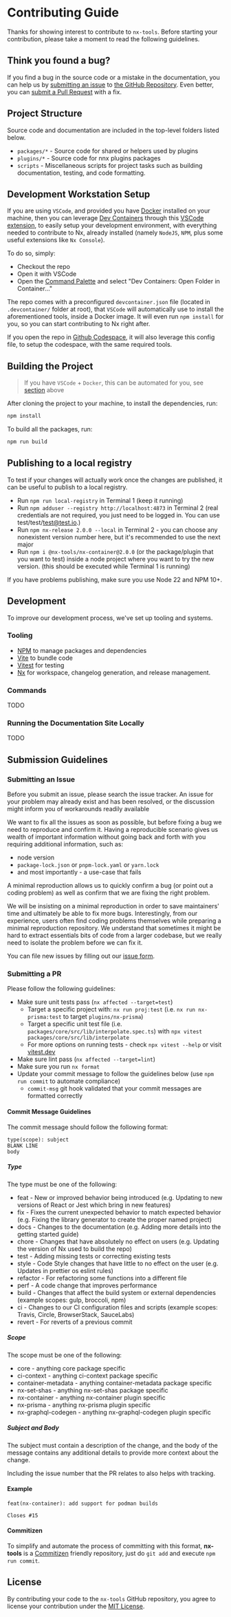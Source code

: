 # Contributing Guide

Thanks for showing interest to contribute to `nx-tools`. Before starting your contribution, please take a moment to read the following guidelines.

## Think you found a bug?

If you find a bug in the source code or a mistake in the documentation, you can help us by
[submitting an issue](https://github.com/gperdomor/nx-tools/blob/main/CONTRIBUTING.md#submit-issue)
to [the GitHub Repository](https://github.com/gperdomor/nx-tools). Even better, you can
[submit a Pull Request](https://github.com/gperdomor/nx-tools/blob/main/CONTRIBUTING.md#submit-pr) with a fix.

## Project Structure

Source code and documentation are included in the top-level folders listed below.

<!-- - `apps/website` - Source code for website and documentation. -->

- `packages/*` - Source code for shared or helpers used by plugins
- `plugins/*` - Source code for nnx plugins packages
- `scripts` - Miscellaneous scripts for project tasks such as building documentation, testing, and code formatting.

## Development Workstation Setup

If you are using `VSCode`, and provided you have [Docker](https://docker.com) installed on your machine, then you can leverage [Dev Containers](https://containers.dev) through this [VSCode extension](https://marketplace.visualstudio.com/items?itemName=ms-vscode-remote.remote-containers), to easily setup your development environment, with everything needed to contribute to Nx, already installed (namely `NodeJS`, `NPM`, plus some useful extensions like `Nx Console`).

To do so, simply:

- Checkout the repo
- Open it with VSCode
- Open the [Command Palette](https://code.visualstudio.com/docs/getstarted/userinterface#_command-palette) and select "Dev Containers: Open Folder in Container..."

The repo comes with a preconfigured `devcontainer.json` file (located in `.devcontainer/` folder at root), that `VSCode` will automatically use to install the aforementioned tools, inside a Docker image. It will even run `npm install` for you, so you can start contributing to Nx right after.

If you open the repo in [Github Codespace](https://github.com/features/codespaces), it will also leverage this config file, to setup the codespace, with the same required tools.

## Building the Project

> If you have `VSCode` + `Docker`, this can be automated for you, see [section](#development-workstation-setup) above

After cloning the project to your machine, to install the dependencies, run:

```bash
npm install
```

To build all the packages, run:

```bash
npm run build
```

## Publishing to a local registry

To test if your changes will actually work once the changes are published, it can be useful to publish to a local registry.

- Run `npm run local-registry` in Terminal 1 (keep it running)
- Run `npm adduser --registry http://localhost:4873` in Terminal 2 (real credentials are not required, you just need to be logged in. You can use test/test/test@test.io.)
- Run `npm nx-release 2.0.0 --local` in Terminal 2 - you can choose any nonexistent version number here, but it's recommended to use the next major
- Run `npm i @nx-tools/nx-container@2.0.0` (or the package/plugin that you want to test) inside a node project where you want to try the new version. (this should be executed while Terminal 1 is running)

If you have problems publishing, make sure you use Node 22 and NPM 10+.

## Development

To improve our development process, we've set up tooling and systems.

### Tooling

- [NPM](https://www.npmjs.com/) to manage packages and dependencies
- [Vite](https://vite.dev/) to bundle code
- [Vitest](https://vitest.dev/) for testing
- [Nx](https://nx.dev) for workspace, changelog generation, and release management.

### Commands

TODO

### Running the Documentation Site Locally

TODO

<!-- ### PR Preview

When submitting a PR, this repo will automatically generate a preview of the `website` application based on the contents
of your pull request.

Once the preview site is launched, a comment will automatically be added to your PR with the link your PR's preview. To
check your docs changes, make sure to select `Preview` from the version selection box of the site. -->

## Submission Guidelines

### <a name="submit-issue"></a> Submitting an Issue

Before you submit an issue, please search the issue tracker. An issue for your problem may already exist and has been
resolved, or the discussion might inform you of workarounds readily available

We want to fix all the issues as soon as possible, but before fixing a bug we need to reproduce and confirm it. Having a
reproducible scenario gives us wealth of important information without going back and forth with you requiring
additional information, such as:

- node version
- `package-lock.json` or `pnpm-lock.yaml` or `yarn.lock`
- and most importantly - a use-case that fails

A minimal reproduction allows us to quickly confirm a bug (or point out a coding problem) as well as confirm that we are
fixing the right problem.

We will be insisting on a minimal reproduction in order to save maintainers' time and ultimately be able to fix more
bugs. Interestingly, from our experience, users often find coding problems themselves while preparing a minimal
reproduction repository. We understand that sometimes it might be hard to extract essentials bits of code from a larger
codebase, but we really need to isolate the problem before we can fix it.

You can file new issues by filling out our [issue form](https://github.com/gperdomor/nx-tools/issues/new/choose).

### <a name="submit-pr"></a> Submitting a PR

Please follow the following guidelines:

- Make sure unit tests pass (`nx affected --target=test`)
  - Target a specific project with: `nx run proj:test` (i.e. `nx run nx-prisma:test` to target `plugins/nx-prisma`)
  - Target a specific unit test file (i.e. `packages/core/src/lib/interpolate.spec.ts`)
    with `npx vitest packages/core/src/lib/interpolate`
  - For more options on running tests - check `npx vitest --help` or visit [vitest.dev](https://vitest.dev/)
- Make sure lint pass (`nx affected --target=lint`)
- Make sure you run `nx format`
- Update your commit message to follow the guidelines below (use `npm run commit` to automate compliance)
  - `commit-msg` git hook validated that your commit messages are formatted correctly

#### Commit Message Guidelines

The commit message should follow the following format:

```plain
type(scope): subject
BLANK LINE
body
```

##### Type

The type must be one of the following:

- feat - New or improved behavior being introduced (e.g. Updating to new versions of React or Jest which bring in new
  features)
- fix - Fixes the current unexpected behavior to match expected behavior (e.g. Fixing the library generator to create
  the proper named project)
- docs - Changes to the documentation (e.g. Adding more details into the getting started guide)
- chore - Changes that have absolutely no effect on users (e.g. Updating the version of Nx used to build the repo)
- test - Adding missing tests or correcting existing tests
- style - Code Style changes that have little to no effect on the user (e.g. Updates in prettier os eslint rules)
- refactor - For refactoring some functions into a different file
- perf - A code change that improves performance
- build - Changes that affect the build system or external dependencies (example scopes: gulp, broccoli, npm)
- ci - Changes to our CI configuration files and scripts (example scopes: Travis, Circle, BrowserStack, SauceLabs)
- revert - For reverts of a previous commit

##### Scope

The scope must be one of the following:

- core - anything core package specific
- ci-context - anything ci-context package specific
- container-metadata - anything container-metadata package specific
- nx-set-shas - anything nx-set-shas package specific
- nx-container - anything nx-container plugin specific
- nx-prisma - anything nx-prisma plugin specific
- nx-graphql-codegen - anything nx-graphql-codegen plugin specific

##### Subject and Body

The subject must contain a description of the change, and the body of the message contains any additional details to
provide more context about the change.

Including the issue number that the PR relates to also helps with tracking.

#### Example

```plain
feat(nx-container): add support for podman builds

Closes #15
```

#### Commitizen

To simplify and automate the process of committing with this format, **nx-tools** is a [Commitizen](https://github.com/commitizen/cz-cli) friendly repository, just do `git add` and
execute `npm run commit`.

<!-- ## Want to help improve the docs?

Our docsite lives in the [monorepo](./website/pages/docs/). -->

<!-- ## Release
TODO
 -->

## License

By contributing your code to the `nx-tools` GitHub repository, you agree to license your contribution under the [MIT License](https://github.com/gperdomor/nx-tools/blob/main/LICENSE).
